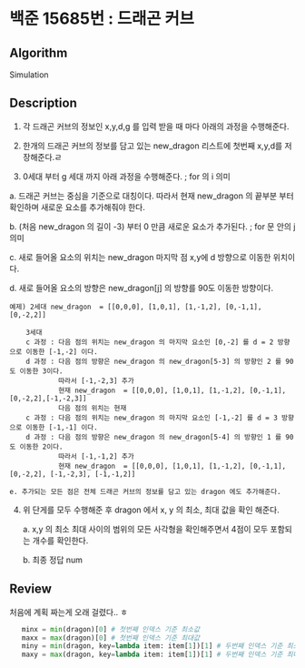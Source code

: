 # 백준 15685번 : 드래곤 커브

## Algorithm

Simulation

## Description

1. 각 드래곤 커브의 정보인 x,y,d,g 를 입력 받을 때 마다 아래의 과정을 수행해준다.

2. 한개의 드래곤 커브의 정보를 담고 있는 new_dragon 리스트에 첫번째 x,y,d를 저장해준다.ㄹ
3. 0세대 부터 g 세대 까지 아래 과정을 수행해준다. ; for 의 i 의미

  a. 드래곤 커브는 중심을 기준으로 대칭이다. 따라서 현재 new_dragon 의 끝부분 부터 확인하며 새로운 요소를 추가해줘야 한다.
  
  b. (처음 new_dragon 의 길이 -3) 부터 0 만큼 새로운 요소가 추가된다. ; for 문 안의 j 의미
  
  c. 새로 들어올 요소의 위치는 new_dragon 마지막 점 x,y에 d 방향으로 이동한 위치이다.
  
  d. 새로 들어올 요소의 방향은 new_dragon[j] 의 방향를 90도 이동한 방향이다.
  
    예제) 2세대 new_dragon  = [[0,0,0], [1,0,1], [1,-1,2], [0,-1,1], [0,-2,2]]
    
        3세대
        c 과정 : 다음 점의 위치는 new_dragon 의 마지막 요소인 [0,-2] 를 d = 2 방향으로 이동한 [-1,-2] 이다.
        d 과정 : 다음 점의 방향은 new_dragon 의 new_dragon[5-3] 의 방향인 2 를 90도 이동한 3이다.
                따라서 [-1,-2,3] 추가
                현재 new_dragon  = [[0,0,0], [1,0,1], [1,-1,2], [0,-1,1], [0,-2,2],[-1,-2,3]]
                다음 점의 위치는 현재
        c 과정 : 다음 점의 위치는 new_dragon 의 마지막 요소인 [-1,-2] 를 d = 3 방향으로 이동한 [-1,-1] 이다.      
        d 과정 : 다음 점의 방향은 new_dragon 의 new_dragon[5-4] 의 방향인 1 를 90도 이동한 2이다. 
                따라서 [-1,-1,2] 추가
                현재 new_dragon  = [[0,0,0], [1,0,1], [1,-1,2], [0,-1,1], [0,-2,2], [-1,-2,3], [-1,-1,2]]
                
    e. 추가되는 모든 점은 전체 드래곤 커브의 정보를 담고 있는 dragon 에도 추가해준다.
                
 4. 위 단게를 모두 수행해준 후 dragon 에서 x, y 의 최소, 최대 값을 확인 해준다.
 
    a. x,y 의 최소 최대 사이의 범위의 모든 사각형을 확인해주면서 4점이 모두 포함되는 개수를 확인한다.
    
    b. 최종 정답 num
 
 ## Review
 
 처음에 계획 짜는게 오래 걸렸다.. ㅎ 
 
 ``` python
    minx = min(dragon)[0] # 첫번째 인덱스 기준 최소값
    maxx = max(dragon)[0] # 첫번째 인덱스 기준 최대값
    miny = min(dragon, key=lambda item: item[1])[1] # 두번째 인덱스 기준 최소값
    maxy = max(dragon, key=lambda item: item[1])[1] # 두번째 인덱스 기준 최대값
 
 ```
